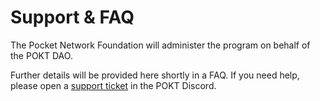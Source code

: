 # Support & FAQ

The Pocket Network Foundation will administer the program on behalf of the POKT DAO.&#x20;

Further details will be provided here shortly in a FAQ. If you need help, please open a [support ticket](https://discord.com/channels/553741558869131266/1168923397842022571) in the POKT Discord.
